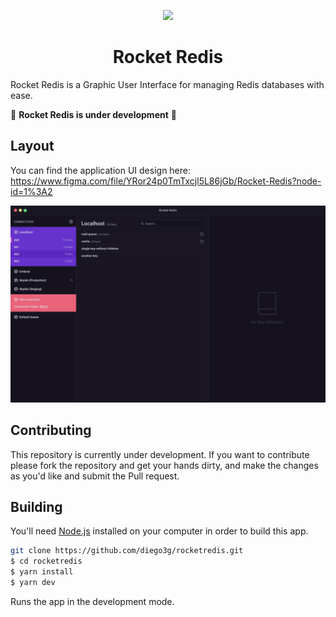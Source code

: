 <p align="center">
  <img src="https://storage.googleapis.com/golden-wind/rocketredis/rocketredis.png" width="200" />
</p>

<h1 align="center">
  Rocket Redis
</h1>

Rocket Redis is a Graphic User Interface for managing Redis databases with ease.

🚧 **Rocket Redis is under development** 🚧

## Layout

You can find the application UI design here: https://www.figma.com/file/YRor24p0TmTxcjl5L86jGb/Rocket-Redis?node-id=1%3A2

![Rocket Redis](/.github/screenshot.png)

## Contributing

This repository is currently under development. If you want to contribute please fork the repository and get your hands dirty, and make the changes as you'd like and submit the Pull request.

## Building

You'll need [Node.js](https://nodejs.org) installed on your computer in order to build this app.

```bash
git clone https://github.com/diego3g/rocketredis.git
$ cd rocketredis
$ yarn install
$ yarn dev
```

Runs the app in the development mode.<br/>